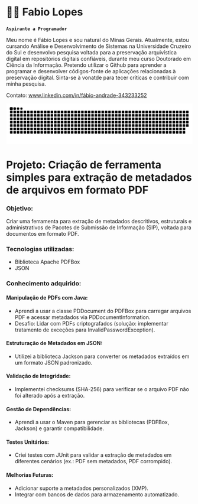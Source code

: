 # 👨🏽 Fabio Lopes

**`Aspirante a Programador`**

Meu nome é Fábio Lopes e sou natural do Minas Gerais. Atualmente, estou cursando Análise e Desenvolvimento de Sistemas na Universidade Cruzeiro do Sul e desenvolvo pesquisa voltada para a preservação arquivística digital em repositórios digitais confiáveis, durante meu curso Doutorado em Ciência da Informação. Pretendo utilizar o Github para aprender a programar e desenvolver códigos-fonte de aplicações relacionadas à preservação digital. Sinta-se à vonatde para tecer críticas e contribuir com minha pesquisa.

Contato: www.linkedin.com/in/fábio-andrade-343233252

<picture align="center">
  <source media="(prefers-color-scheme: dark)" srcset="https://raw.githubusercontent.com/mari4souza/mari4souza/output/github-contribution-grid-snake-dark.svg">
  <source media="(prefers-color-scheme: light)" srcset="https://raw.githubusercontent.com/mari4souza/mari4souza/output/github-contribution-grid-snake-dark.svg">
  <img align="center" alt="github contribution grid snake animation" src="https://raw.githubusercontent.com/mari4souza/mari4souza/output/github-contribution-grid-snake.svg">
</picture>

# Projeto: Criação de ferramenta simples para extração de metadados de arquivos em formato PDF

### Objetivo:
Criar uma ferramenta para extração de metadados descritivos, estruturais e administrativos de Pacotes de Submissão de Informação (SIP), voltada para documentos em formato PDF.

### Tecnologias utilizadas:
- Biblioteca Apache PDFBox
- JSON

### Conhecimento adquirido:

#### Manipulação de PDFs com Java:
- Aprendi a usar a classe PDDocument do PDFBox para carregar arquivos PDF e acessar metadados via PDDocumentInformation.
- Desafio: Lidar com PDFs criptografados (solução: implementar tratamento de exceções para InvalidPasswordException).

#### Estruturação de Metadados em JSON:
- Utilizei a biblioteca Jackson para converter os metadados extraídos em um formato JSON padronizado.

#### Validação de Integridade:
- Implementei checksums (SHA-256) para verificar se o arquivo PDF não foi alterado após a extração.

#### Gestão de Dependências:
- Aprendi a usar o Maven para gerenciar as bibliotecas (PDFBox, Jackson) e garantir compatibilidade.

#### Testes Unitários:
- Criei testes com JUnit para validar a extração de metadados em diferentes cenários (ex.: PDF sem metadados, PDF corrompido).

#### Melhorias Futuras:
  - Adicionar suporte a metadados personalizados (XMP).
  - Integrar com bancos de dados para armazenamento automatizado.
 
<div>
<br/>
<br/>
